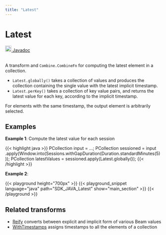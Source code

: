```yaml
---
title: "Latest"
---
```

<!--
Licensed under the Apache License, Version 2.0 (the "License");
you may not use this file except in compliance with the License.
You may obtain a copy of the License at

http://www.apache.org/licenses/LICENSE-2.0

Unless required by applicable law or agreed to in writing, software
distributed under the License is distributed on an "AS IS" BASIS,
WITHOUT WARRANTIES OR CONDITIONS OF ANY KIND, either express or implied.
See the License for the specific language governing permissions and
limitations under the License.
-->
# Latest
<table align="left">
    <a target="_blank" class="button"
        href="https://beam.apache.org/releases/javadoc/current/index.html?org/apache/beam/sdk/transforms/Latest.html">
      <img src="/images/logos/sdks/java.png" width="20px" height="20px"
           alt="Javadoc" />
     Javadoc
    </a>
</table>
<br><br>

A transform and `Combine.CombineFn` for computing the latest element in a collection.

* `Latest.globally()` takes a collection of values and produces the collection
  containing the single value with the latest implicit timestamp.
* `Latest.perKey()` takes a collection of key value pairs, and returns the
  latest value for each key, according to the implicit timestamp.

For elements with the same timestamp, the output element is arbitrarily selected.

## Examples

**Example 1**: Compute the latest value for each session

{{< highlight java >}}
 PCollection input = ...;
 PCollection sessioned = input
    .apply(Window.into(Sessions.withGapDuration(Duration.standardMinutes(5)));
 PCollection latestValues = sessioned.apply(Latest.globally());
{{< /highlight >}}

**Example 2**:

{{< playground height="700px" >}}
{{< playground_snippet language="java" path="SDK_JAVA_Latest" show="main_section" >}}
{{< /playground >}}

## Related transforms
* [Reify](/documentation/transforms/java/elementwise/reify)
  converts between explicit and implicit form of various Beam values
* [WithTimestamps](/documentation/transforms/java/elementwise/withtimestamps)
  assigns timestamps to all the elements of a collection
